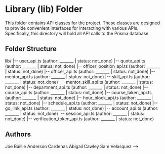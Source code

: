 # Library (lib) Folder

This folder contains API classes for the project. These classes are designed to provide convenient interfaces for interacting with various APIs.
Specifically, this directory will hold all API calls to the Prisma database.

## Folder Structure

lib/
|-- user_api.ts (author: _______ | status: not_done)
|-- quote_api.ts (author: _______ | status: not_done)
|-- officer_position_api.ts (author: _______ | status: not_done)
|-- officer_api.ts (author: _______ | status: not_done)
|-- mentor_api.ts (author: _______ | status: not_done)
|-- skill_api.ts (author: _______ | status: not_done)
|-- mentor_skill_api.ts (author: _______ | status: not_done)
|-- department_api.ts (author: _______ | status: not_done)
|-- course_api.ts (author: _______ | status: not_done)
|-- course_taken_api.ts (author: _______ | status: not_done)
|-- hour_block_api.ts (author: _______ | status: not_done)
|-- schedule_api.ts (author: _______ | status: not_done)
|-- go_link_api.ts (author: _______ | status: not_done)
|-- account_api.ts (author: _______ | status: not_done)
|-- session_api.ts (author: _______ | status: not_done)
|-- verification_token_api.ts (author: _______ | status: not_done)

<!-- Please fill out file names as you go -->

## Authors

Joe Baillie
Anderson Cardenas
Abigail Cawley
Sam Velasquez
-->